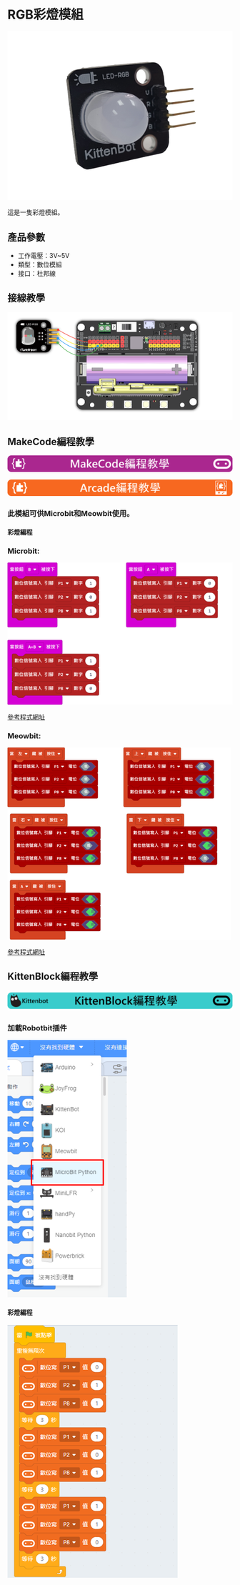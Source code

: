 # RGB彩燈模組

![](./images/RGB1.png)

這是一隻彩燈模組。

## 產品參數

- 工作電壓：3V~5V
- 類型：數位模組
- 接口：杜邦線

## 接線教學

![](./images/RGB_wire.png)

## MakeCode編程教學

![](./PWmodules/images/mcbanner.png)

![](../meowbit/images/acbanner.png)

### 此模組可供Microbit和Meowbit使用。

#### 彩燈編程

### Microbit:

![](./images/rgb_code.png)

[參考程式網址](https://makecode.microbit.org/_Tq7Y963gW1fA)

### Meowbit:

![](./images/rgb_codeMeow.png)

[參考程式網址](https://makecode.com/_C13AgeUHz0M3)

## KittenBlock編程教學

![](./PWmodules/images/kbbanner.png)

### 加載Robotbit插件

![](./images/addRB.png)

#### 彩燈編程

![](./images/rgb_code2.png)
